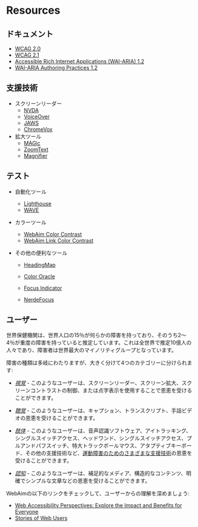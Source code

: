 # Resources

## ドキュメント

- [WCAG 2.0](https://www.w3.org/TR/WCAG20/)
- [WCAG 2.1](https://www.w3.org/TR/WCAG21/)
- [Accessible Rich Internet Applications (WAI-ARIA) 1.2](https://www.w3.org/TR/wai-aria-1.2/)
- [WAI-ARIA Authoring Practices 1.2](https://www.w3.org/TR/wai-aria-practices-1.2/)

## 支援技術

- スクリーンリーダー
  - [NVDA](https://www.nvaccess.org/download/)
  - [VoiceOver](https://www.apple.com/accessibility/mac/vision/)
  - [JAWS](https://www.freedomscientific.com/products/software/jaws/?utm_term=jaws%20screen%20reader&utm_source=adwords&utm_campaign=All+Products&utm_medium=ppc&hsa_tgt=kwd-394361346638&hsa_cam=200218713&hsa_ad=296201131673&hsa_kw=jaws%20screen%20reader&hsa_grp=52663682111&hsa_net=adwords&hsa_mt=e&hsa_src=g&hsa_acc=1684996396&hsa_ver=3&gclid=Cj0KCQjwnv71BRCOARIsAIkxW9HXKQ6kKNQD0q8a_1TXSJXnIuUyb65KJeTWmtS6BH96-5he9dsNq6oaAh6UEALw_wcB)
  - [ChromeVox](https://chrome.google.com/webstore/detail/chromevox-classic-extensi/kgejglhpjiefppelpmljglcjbhoiplfn?hl=en)
- 拡大ツール
  - [MAGic](https://www.freedomscientific.com/products/software/magic/)
  - [ZoomText](https://www.zoomtext.com/)
  - [Magnifier](https://support.microsoft.com/en-us/help/11542/windows-use-magnifier-to-make-things-easier-to-see)

## テスト 

- 自動化ツール
  - [Lighthouse](https://chrome.google.com/webstore/detail/lighthouse/blipmdconlkpinefehnmjammfjpmpbjk)
  - [WAVE](https://chrome.google.com/webstore/detail/wave-evaluation-tool/jbbplnpkjmmeebjpijfedlgcdilocofh)

- カラーツール
  - [WebAim Color Contrast](https://webaim.org/resources/contrastchecker/)
  - [WebAim Link Color Contrast](https://webaim.org/resources/linkcontrastchecker)

- その他の便利なツール
  - [HeadingMap](https://chrome.google.com/webstore/detail/headingsmap/flbjommegcjonpdmenkdiocclhjacmbi?hl=en…)
  
  - [Color Oracle](https://colororacle.org)
  
  - [Focus Indicator](https://chrome.google.com/webstore/detail/focus-indicator/heeoeadndnhebmfebjccbhmccmaoedlf?hl=en-US…)
  
  - [NerdeFocus](https://chrome.google.com/webstore/detail/nerdefocus/lpfiljldhgjecfepfljnbjnbjfhennpd?hl=en-US…)

## ユーザー

世界保健機関は、世界人口の15％が何らかの障害を持っており、そのうち2～4％が重度の障害を持っていると推定しています。これは全世界で推定10億人の人々であり、障害者は世界最大のマイノリティグループとなっています。

障害の種類は多岐にわたりますが、大きく分けて4つのカテゴリーに分けられます:

- _[視覚](https://webaim.org/articles/visual/)_ - このようなユーザーは、スクリーンリーダー、スクリーン拡大、スクリーンコントラストの制御、または点字表示を使用することで恩恵を受けることができます。

- _[聴覚](https://webaim.org/articles/auditory/)_ - このようなユーザーは、キャプション、トランスクリプト、手話ビデオの恩恵を受けることができます。

- _[肢体](https://webaim.org/articles/motor/)_ - このようなユーザーは、音声認識ソフトウェア、アイトラッキング、シングルスイッチアクセス、ヘッドワンド、シングルスイッチアクセス、プルアンドパフスイッチ、特大トラックボールマウス、アタプティブキーボード、その他の支援技術など、[運動障害のためのさまざまな支援技術](https://webaim.org/articles/motor/assistive)の恩恵を受けることができます。

- _[認知](https://webaim.org/articles/cognitive/)_ - このようなユーザーは、補足的なメディア、構造的なコンテンツ、明確でシンプルな文章などの恩恵を受けることができます。

WebAimの以下のリンクをチェックして、ユーザーからの理解を深めましょう:

- [Web Accessibility Perspectives: Explore the Impact and Benefits for Everyone](https://www.w3.org/WAI/perspective-videos/)
- [Stories of Web Users](https://www.w3.org/WAI/people-use-web/user-stories/)
